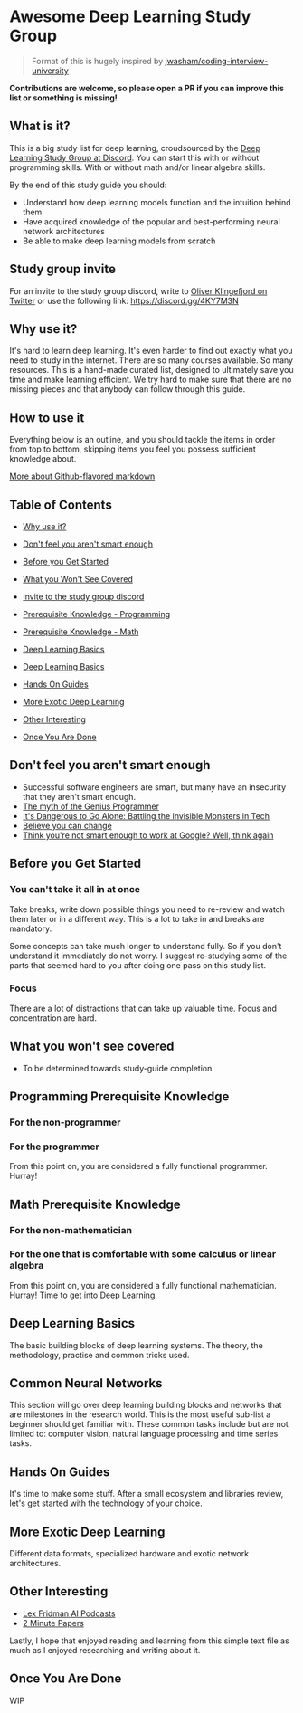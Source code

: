 # Awesome Deep Learning Study Group

> Format of this is hugely inspired by [jwasham/coding-interview-university](https://github.com/jwasham/coding-interview-university)

__Contributions are welcome, so please open a PR if you can improve this list or something is missing!__

## What is it?

This is a big study list for deep learning, croudsourced by the [Deep Learning Study Group at Discord](#study-group-invite).
You can start this with or without programming skills. With or without math and/or linear algebra skills.

By the end of this study guide you should:

- Understand how deep learning models function and the intuition behind them
- Have acquired knowledge of the popular and best-performing neural network architectures
- Be able to make deep learning models from scratch

## Study group invite

For an invite to the study group discord, write to [Oliver Klingefjord on Twitter]("https://twitter.com/klingfjord") or use the following link: https://discord.gg/4KY7M3N

## Why use it?

It's hard to learn deep learning. It's even harder to find out exactly what you need to study in the internet. There are so many courses available. So many resources. This is a hand-made curated list, designed to ultimately save you time and make learning efficient. We try hard to make sure that there are no missing pieces and that anybody can follow through this guide.

## How to use it

Everything below is an outline, and you should tackle the items in order from top to bottom, skipping items you feel you possess sufficient knowledge about.

[More about Github-flavored markdown](https://guides.github.com/features/mastering-markdown/#GitHub-flavored-markdown)

## Table of Contents

- [Why use it?](#why-use-it)
- [Don't feel you aren't smart enough](#dont-feel-you-arent-smart-enough)
- [Before you Get Started](#before-you-get-started)
- [What you Won't See Covered](#what-you-wont-see-covered)
- [Invite to the study group discord](#study-group-invite)

- [Prerequisite Knowledge - Programming](#programming-prerequisite-knowledge)
- [Prerequisite Knowledge - Math](#math-prerequisite-knowledge)

- [Deep Learning Basics](#deep-learning-basics)
- [Deep Learning Basics](#common-neural-networks)
- [Hands On Guides](#hands-on-guides)
- [More Exotic Deep Learning](#more-exotic-deep-learning)

- [Other Interesting](#other-interesting)
- [Once You Are Done](#once-you-are-done)

## Don't feel you aren't smart enough

- Successful software engineers are smart, but many have an insecurity that they aren't smart enough.
- [The myth of the Genius Programmer](https://www.youtube.com/watch?v=0SARbwvhupQ)
- [It's Dangerous to Go Alone: Battling the Invisible Monsters in Tech](https://www.youtube.com/watch?v=1i8ylq4j_EY)
- [Believe you can change](http://www.aaronsw.com/weblog/dweck)
- [Think you're not smart enough to work at Google? Well, think again](https://www.youtube.com/watch?v=uPOJ1PR50ag)

## Before you Get Started

### You can't take it all in at once

Take breaks, write down possible things you need to re-review and watch them later or in a different way. This is a lot to take in and breaks are mandatory.

Some concepts can take much longer to understand fully. So if you don't understand it immediately do not worry. I suggest re-studying some of the parts that seemed hard to you after doing one pass on this study list.

### Focus

There are a lot of distractions that can take up valuable time. Focus and concentration are hard.

## What you won't see covered

- To be determined towards study-guide completion

## Programming Prerequisite Knowledge

### For the non-programmer

### For the programmer

From this point on, you are considered a fully functional programmer. Hurray!

## Math Prerequisite Knowledge

### For the non-mathematician

### For the one that is comfortable with some calculus or linear algebra

From this point on, you are considered a fully functional mathematician. Hurray! Time to get into Deep Learning.

## Deep Learning Basics

The basic building blocks of deep learning systems. The theory, the methodology, practise and common tricks used.

## Common Neural Networks

This section will go over deep learning building blocks and networks that are milestones in the research world. This is the most useful sub-list a beginner should get familiar with. These common tasks include but are not limited to: computer vision, natural language processing and time series tasks.

## Hands On Guides

It's time to make some stuff. After a small ecosystem and libraries review, let's get started with the technology of your choice.

## More Exotic Deep Learning

Different data formats, specialized hardware and exotic network architectures.

## Other Interesting

- [Lex Fridman AI Podcasts](https://lexfridman.com/ai/)
- [2 Minute Papers](https://www.youtube.com/channel/UCbfYPyITQ-7l4upoX8nvctg)

Lastly, I hope that enjoyed reading and learning from this simple text file as much as I enjoyed researching and writing about it.

## Once You Are Done

WIP
